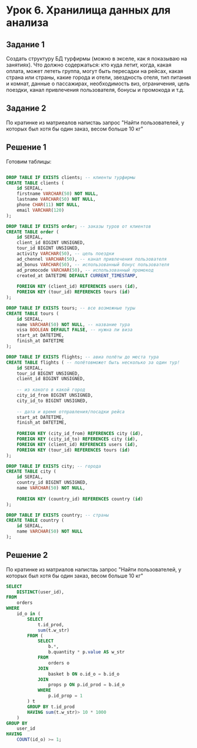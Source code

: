 # Урок 6. Хранилища данных для анализа

## Задание 1

Создать структуру БД турфирмы (можно в экселе, как я показываю на занятиях).
Что должно содержаться: кто куда летит, когда, какая оплата, может лететь группа, могут быть пересадки на рейсах, какая страна или страны, какие города и отели, звездность отеля, тип питания и комнат, данные о пассажирах, необходимость виз, ограничения, цель поездки, канал привлечения пользователя, бонусы и промокода и т.д.

## Задание 2

По кратинке из матриеалов напистаь запрос "Найти пользователей, у которых был хотя бы один заказ, весом больше 10 кг"

## Решение 1
 
Готовим таблицы:

```SQL

DROP TABLE IF EXISTS clients; -- клиенты турфирмы
CREATE TABLE clients ( 
    id SERIAL,
    firstname VARCHAR(50) NOT NULL,
    lastname VARCHAR(50) NOT NULL,
    phone CHAR(11) NOT NULL,
    email VARCHAR(120)
);

DROP TABLE IF EXISTS order; -- заказы туров от клиентов
CREATE TABLE order ( 
    id SERIAL,
    client_id BIGINT UNSIGNED,
    tour_id BIGINT UNSIGNED,
    activity VARCHAR(50), -- цель поездки 
    ad_chennel VARCHAR(50), -- канал привлечения пользователя
    ad_bonus VARCHAR(50), -- использованный бонус пользователя
    ad_promocode VARCHAR(50), -- использованный промокод 
    created_at DATETIME DEFAULT CURRENT_TIMESTAMP, 
    
    FOREIGN KEY (client_id) REFERENCES users (id), 
    FOREIGN KEY (tour_id) REFERENCES tours (id)
);

DROP TABLE IF EXISTS tours; -- все возможные туры
CREATE TABLE tours ( 
    id SERIAL,
    name VARCHAR(50) NOT NULL, -- название тура
    visa BOOLEAN DEFAULT FALSE, -- нужна ли виза
    start_at DATETIME,
    finish_at DATETIME
);

DROP TABLE IF EXISTS flights; -- авиа полёты до места тура
CREATE TABLE flights ( -- полётовможет быть несколько за один тур!
    id SERIAL,
    tour_id BIGINT UNSIGNED,
    client_id BIGINT UNSIGNED,
    
    -- из какого в какой город
    city_id_from BIGINT UNSIGNED,
    city_id_to BIGINT UNSIGNED,
    
    -- дата и время отправления/посадки рейса
    start_at DATETIME,
    finish_at DATETIME, 
    
    FOREIGN KEY (city_id_from) REFERENCES city (id), 
    FOREIGN KEY (city_id_to) REFERENCES city (id), 
    FOREIGN KEY (client_id) REFERENCES users (id), 
    FOREIGN KEY (tour_id) REFERENCES tours (id)
);

DROP TABLE IF EXISTS city; -- города
CREATE TABLE city ( 
    id SERIAL,
    country_id BIGINT UNSIGNED,
    name VARCHAR(50) NOT NULL,
    
    FOREIGN KEY (country_id) REFERENCES country (id)
);

DROP TABLE IF EXISTS country; -- страны
CREATE TABLE country ( 
    id SERIAL,
    name VARCHAR(50) NOT NULL
);

```

## Решение 2

По кратинке из матриалов напистаь запрос "Найти пользователей, у которых был хотя бы один заказ, весом больше 10 кг"

```SQL
SELECT
    DISTINCT(user_id),
FROM
    orders
WHERE
    id_o in (
        SELECT
            t.id_prod,
            sum(t.w_str)
        FROM (
            SELECT
                b.*,
                b.quantity * p.value AS w_str 
            FROM
                orders o
            JOIN
                basket b ON o.id_o = b.id_o
            JOIN
                props p ON p.id_prod = b.id_o
            WHERE
                p.id_prop = 1
        ) t
        GROUP BY t.id_prod
        HAVING sum(t.w_str)> 10 * 1000
    )
GROUP BY
    user_id
HAVING
    COUNT(id_o) >= 1;
```

